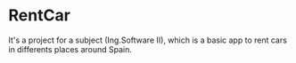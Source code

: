 # RentCar
It's a project for a subject (Ing.Software II), which is a basic app to rent cars in differents places around Spain.
